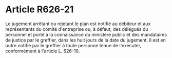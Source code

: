# Article R626-21

Le jugement arrêtant ou rejetant le plan est notifié au débiteur et aux représentants du comité d'entreprise ou, à défaut, des délégués du personnel et porté à la connaissance du ministère public et des mandataires de justice par le greffier, dans les huit jours de la date du jugement. Il est en outre notifié par le greffier à toute personne tenue de l'exécuter, conformément à l'article L. 626-10.
